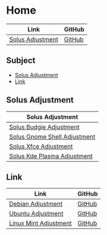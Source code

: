 

# Home

| Link | GitHub |
| ---- | ------ |
| [Solus Adjustment](https://samwhelp.github.io/solus-adjustment/) | [GitHub](https://github.com/samwhelp/solus-adjustment) |




## Subject

* [Solus Adjustment](#mx-linux-adjustment)
* [Link](#link)




## Solus Adjustment

| Solus Adjustment |
| ---------------- |
| [Solus Budgie Adjustment](https://github.com/samwhelp/note-about-solus-budgie) |
| [Solus Gnome Shell Adjustment](https://github.com/samwhelp/note-about-solus-gnome-shell) |
| [Solus Xfce Adjustment](https://github.com/samwhelp/note-about-solus-xfce) |
| [Solus Kde Plasma Adjustment](https://github.com/samwhelp/note-about-solus-kde-plasma) |




## Link

| Link | GitHub |
| ---- | ------ |
| [Debian Adjustment](https://samwhelp.github.io/debian-adjustment/) | [GitHub](https://github.com/samwhelp/debian-adjustment) |
| [Ubuntu Adjustment](https://samwhelp.github.io/ubuntu-adjustment/) | [GitHub](https://github.com/samwhelp/ubuntu-adjustment) |
| [Linux Mint Adjustment](https://samwhelp.github.io/linuxmint-adjustment/) | [GitHub](https://github.com/samwhelp/linuxmint-adjustment) |
